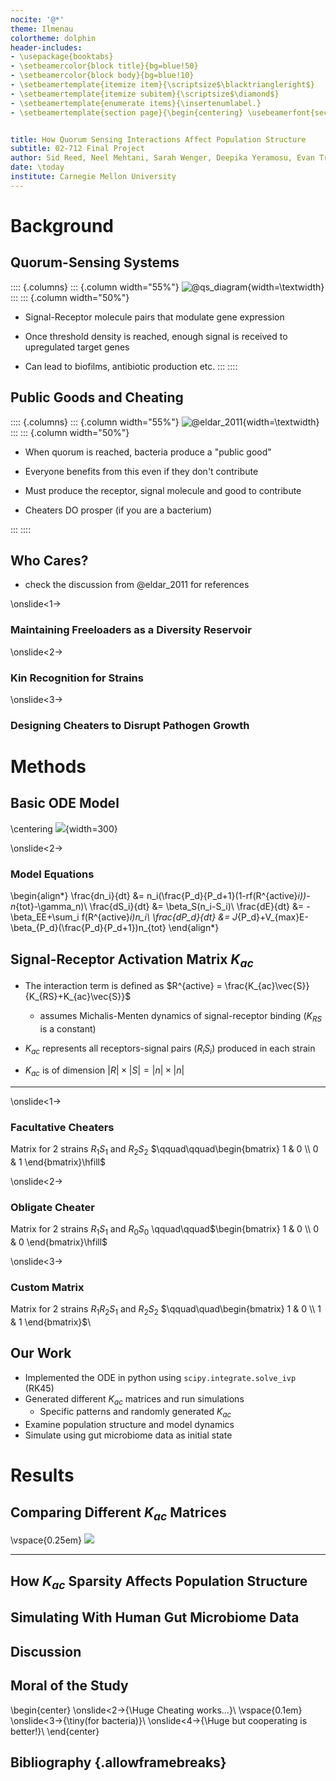 ```yaml
---
nocite: '@*'
theme: Ilmenau
colortheme: dolphin
header-includes:
- \usepackage{booktabs}
- \setbeamercolor{block title}{bg=blue!50}
- \setbeamercolor{block body}{bg=blue!10}
- \setbeamertemplate{itemize item}{\scriptsize$\blacktriangleright$}
- \setbeamertemplate{itemize subitem}{\scriptsize$\diamond$}
- \setbeamertemplate{enumerate items}{\insertenumlabel.}
- \setbeamertemplate{section page}{\begin{centering} \usebeamerfont{section title}\insertsection\par\end{centering}}


title: How Quorum Sensing Interactions Affect Population Structure
subtitle: 02-712 Final Project
author: Sid Reed, Neel Mehtani, Sarah Wenger, Deepika Yeramosu, Evan Trop
date: \today
institute: Carnegie Mellon University
---
```


# Background

## Quorum-Sensing Systems

:::: {.columns}
::: {.column width="55%"}
![ @qs_diagram](qs_diagram.png){width=\textwidth}
:::
::: {.column width="50%"}
- Signal-Receptor molecule pairs that modulate gene expression

- Once threshold density is reached, enough signal is received to upregulated target genes

- Can lead to biofilms, antibiotic production etc.
:::
::::

## Public Goods and Cheating

:::: {.columns}
::: {.column width="55%"}
![ @eldar_2011](eldar_2011_fig1.png){width=\textwidth}
:::
::: {.column width="50%"}
- When quorum is reached, bacteria produce a "public good"

- Everyone benefits from this even if they don't contribute

- Must produce the receptor, signal molecule and good to contribute

- Cheaters DO prosper (if you are a bacterium)

:::
::::

## Who Cares?

- check the discussion from @eldar_2011 for references

\onslide<1->
### Maintaining Freeloaders as a Diversity Reservoir

\onslide<2->
### Kin Recognition for Strains

\onslide<3->
### Designing Cheaters to Disrupt Pathogen Growth

# Methods

## Basic ODE Model

\centering
![](eldar_title.png){width=300}

\onslide<2->
### Model Equations
\begin{align*}
    \frac{dn_i}{dt} &= n_i(\frac{P_d}{P_d+1}(1-rf(R^{active}_i))-n_{tot}-\gamma_n)\\
    \frac{dS_i}{dt} &= \beta_S(n_i-S_i)\\
    \frac{dE}{dt} &= -\beta_EE+\sum_i f(R^{active}_i)n_i\\
    \frac{dP_d}{dt} &= J_{P_d}+V_{max}E-\beta_{P_d}(\frac{P_d}{P_d+1})n_{tot}
\end{align*}

## Signal-Receptor Activation Matrix $K_{ac}$

- The interaction term is defined as $R^{active} = \frac{K_{ac}\vec{S}}{K_{RS}+K_{ac}\vec{S}}$
  - assumes Michalis-Menten dynamics of signal-receptor binding ($K_{RS}$ is a constant)

- $K_{ac}$ represents all receptors-signal pairs ($R_iS_i$) produced in each strain

- $K_{ac}$ is of dimension $|R|\times|S|=|n|\times|n|$

---

\onslide<1->
### Facultative Cheaters 
Matrix for 2 strains $R_1S_1$ and $R_2S_2$ $\qquad\qquad\begin{bmatrix} 1 & 0 \\ 0 & 1 \end{bmatrix}\hfill$

\onslide<2->
### Obligate Cheater
Matrix for 2 strains $R_1S_1$ and $R_0S_0$ \qquad\qquad$\begin{bmatrix} 1 & 0 \\ 0 & 0 \end{bmatrix}\hfill$

\onslide<3->
### Custom Matrix
Matrix for 2 strains $R_1R_2S_1$ and $R_2S_2$ $\qquad\quad\begin{bmatrix} 1 & 0 \\ 1 & 1 \end{bmatrix}$\

## Our Work

- Implemented the ODE in python using `scipy.integrate.solve_ivp` (RK45)
- Generated different $K_{ac}$ matrices and run simulations
  - Specific patterns and randomly generated $K_{ac}$
- Examine population structure and model dynamics 
- Simulate using gut microbiome data as initial state

# Results

## Comparing Different $K_{ac}$ Matrices

\vspace{0.25em}
![](k_ac_comparisons.png)

---

## How $K_{ac}$ Sparsity Affects Population Structure

## Simulating With Human Gut Microbiome Data

## Discussion

## Moral of the Study

\begin{center}
\onslide<2->{\Huge Cheating works...}\\
\vspace{0.1em}
\onslide<3->{\tiny(for bacteria)}\\
\onslide<4->{\Huge but cooperating is better!}\\
\end{center}

## Bibliography {.allowframebreaks}
